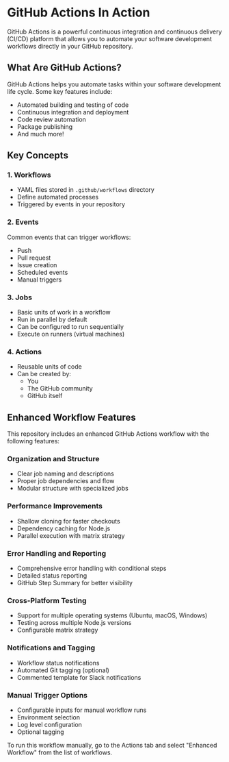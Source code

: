 # GitHub Actions In Action

GitHub Actions is a powerful continuous integration and continuous delivery (CI/CD) platform that allows you to automate your software development workflows directly in your GitHub repository.

## What Are GitHub Actions?

GitHub Actions helps you automate tasks within your software development life cycle. Some key features include:

- Automated building and testing of code
- Continuous integration and deployment
- Code review automation
- Package publishing
- And much more!

## Key Concepts

### 1. Workflows
- YAML files stored in `.github/workflows` directory
- Define automated processes
- Triggered by events in your repository

### 2. Events
Common events that can trigger workflows:
- Push
- Pull request
- Issue creation
- Scheduled events
- Manual triggers

### 3. Jobs
- Basic units of work in a workflow
- Run in parallel by default
- Can be configured to run sequentially
- Execute on runners (virtual machines)

### 4. Actions
- Reusable units of code
- Can be created by:
  - You
  - The GitHub community
  - GitHub itself

## Enhanced Workflow Features

This repository includes an enhanced GitHub Actions workflow with the following features:

### Organization and Structure
- Clear job naming and descriptions
- Proper job dependencies and flow
- Modular structure with specialized jobs

### Performance Improvements
- Shallow cloning for faster checkouts
- Dependency caching for Node.js
- Parallel execution with matrix strategy

### Error Handling and Reporting
- Comprehensive error handling with conditional steps
- Detailed status reporting
- GitHub Step Summary for better visibility

### Cross-Platform Testing
- Support for multiple operating systems (Ubuntu, macOS, Windows)
- Testing across multiple Node.js versions
- Configurable matrix strategy

### Notifications and Tagging
- Workflow status notifications
- Automated Git tagging (optional)
- Commented template for Slack notifications

### Manual Trigger Options
- Configurable inputs for manual workflow runs
- Environment selection
- Log level configuration
- Optional tagging

To run this workflow manually, go to the Actions tab and select "Enhanced Workflow" from the list of workflows.
